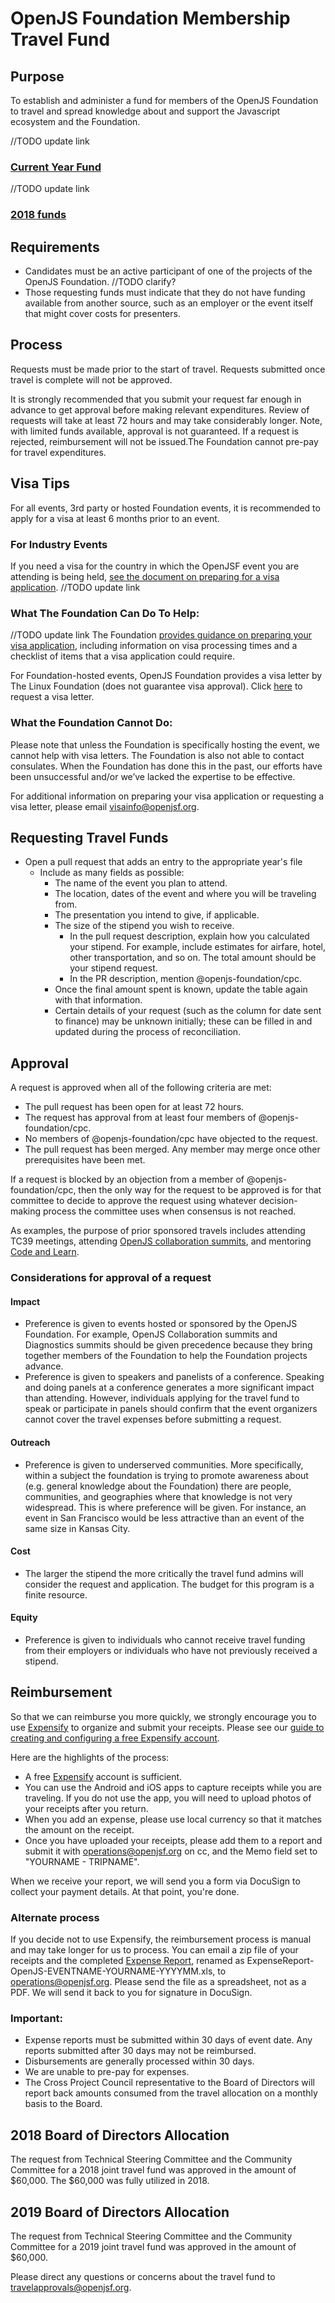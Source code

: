 # OpenJS Foundation Membership Travel Fund

## Purpose

To establish and administer a fund for members of the OpenJS Foundation to travel and spread knowledge about and support the Javascript ecosystem and the Foundation.

//TODO update link
### [Current Year Fund](https://github.com/nodejs/admin/blob/master/TravelFunds/2019.md)

//TODO update link
### [2018 funds](https://github.com/nodejs/admin/blob/master/TravelFunds/2018.md)

## Requirements

* Candidates must be an active participant of one of the projects of the OpenJS Foundation. //TODO clarify?
* Those requesting funds must indicate that they do not have funding available from another source, such as an employer or
the event itself that might cover costs for presenters.

## Process

Requests must be made prior to the start of travel. Requests submitted once travel is complete will not be approved.

It is strongly recommended that you submit your request far enough in advance to get approval before making relevant expenditures.
Review of requests will take at least 72 hours and may take considerably longer. Note, with limited funds available, approval is not
guaranteed. If a request is rejected, reimbursement will not be issued.The Foundation cannot pre-pay for travel expenditures.

## Visa Tips

For all events, 3rd party or hosted Foundation events, it is recommended to apply for a visa at least 6 months prior to an event.

### For Industry Events

If you need a visa for the country in which the OpenJSF event you are attending is being held,
[see the document on preparing for a visa application](https://github.com/nodejs/admin/blob/master/travel-visas.md). //TODO update link

### What The Foundation Can Do To Help:

//TODO update link
The Foundation [provides guidance on preparing your visa application](https://github.com/nodejs/admin/blob/master/travel-visas.md),
including information on visa processing times and a checklist of items that a visa application could require.

For Foundation-hosted events, OpenJS Foundation provides a visa letter by The Linux Foundation (does not guarantee visa approval).
Click [here](https://events.linuxfoundation.org/events/node-js-interactive-2018/attend/visa-request/) to request a visa letter.

### What the Foundation Cannot Do:

Please note that unless the Foundation is specifically hosting the event, we cannot help with visa letters.
The Foundation is also not able to contact consulates. When the Foundation has done this in the past, our efforts have been unsuccessful
and/or we’ve lacked the expertise to be effective.  

For additional information on preparing your visa application or requesting a visa letter, please email
[visainfo@openjsf.org](mailto:visainfo@openjsf.org).

## Requesting Travel Funds

* Open a pull request that adds an entry to the appropriate year's file
  * Include as many fields as possible:
    * The name of the event you plan to attend.
    * The location, dates of the event and where you will be traveling from.
    * The presentation you intend to give, if applicable.
    * The size of the stipend you wish to receive.
      * In the pull request description, explain how you calculated your
        stipend. For example, include estimates for airfare, hotel, other
        transportation, and so on. The total amount should be your stipend
        request.
      * In the PR description, mention @openjs-foundation/cpc.
    * Once the final amount spent is known, update the table again with that information.
    * Certain details of your request (such as the column for date sent to finance) may be unknown initially; these can be filled in and updated during the process of reconciliation.

## Approval

A request is approved when all of the following criteria are met:

* The pull request has been open for at least 72 hours.
* The request has approval from at least four members of @openjs-foundation/cpc.
* No members of @openjs-foundation/cpc have objected to the request.
* The pull request has been merged. Any member may merge once other prerequisites have been met.

If a request is blocked by an objection from a member of @openjs-foundation/cpc, then the only way for the request
to be approved is for that committee to decide to approve the request using whatever decision-making process the committee uses when
consensus is not reached.

As examples, the purpose of prior sponsored travels includes attending TC39 meetings,
attending [OpenJS collaboration summits](https://github.com/nodejs/summit), and
mentoring [Code and Learn](https://github.com/nodejs/code-and-learn).

### Considerations for approval of a request

#### Impact
* Preference is given to events hosted or sponsored by the OpenJS Foundation. For example, OpenJS Collaboration summits and Diagnostics summits should be given precedence because they bring together members of the Foundation to help the Foundation projects advance.
* Preference is given to speakers and panelists of a conference. Speaking and doing panels at a conference generates a more
significant impact than attending. However, individuals applying for the travel fund to speak or participate in panels should confirm that the event organizers cannot cover the travel expenses before submitting a request.

#### Outreach
* Preference is given to underserved communities. More specifically, within a subject the foundation is trying to promote awareness
about (e.g. general knowledge about the Foundation) there are people, communities, and geographies where that knowledge is not very
widespread. This is where preference will be given. For instance, an event in San Francisco would be less attractive than an event of the same size in Kansas City.

#### Cost
* The larger the stipend the more critically the travel fund admins will consider the request and application.
The budget for this program is a finite resource.

#### Equity
* Preference is given to individuals who cannot receive travel funding from their employers or individuals who have not previously received a stipend.

## Reimbursement

So that we can reimburse you more quickly, we strongly encourage you to use
[Expensify](https://expensify.com) to organize and submit your receipts.  Please
see our [guide to creating and configuring a free Expensify
account](./reimbursement_process.pdf).

Here are the highlights of the process:

* A free [Expensify](https://www.expensify.com/) account is sufficient.
* You can use the Android and iOS apps to capture receipts while you are
  traveling.  If you do not use the app, you will need to upload photos of your
  receipts after you return.
* When you add an expense, please use local currency so that it matches the
  amount on the receipt.
* Once you have uploaded your receipts, please add them to a report and submit
  it with [operations@openjsf.org](mailto:operations@openjsf.org) on cc, and the
  Memo field set to "YOURNAME - TRIPNAME".

When we receive your report, we will send you a form via DocuSign to collect
your payment details.  At that point, you're done.

### Alternate process

If you decide not to use Expensify, the reimbursement process is manual and may
take longer for us to process.  You can email a zip file of your receipts and
the completed [Expense Report](./expense-report-template.xls?raw=true), renamed
as ExpenseReport-OpenJS-EVENTNAME-YOURNAME-YYYYMM.xls, to
[operations@openjsf.org](mailto:operations@openjsf.org).  Please send the file
as a spreadsheet, not as a PDF.  We will send it back to you for signature in
DocuSign.

### Important:

* Expense reports must be submitted within 30 days of event date. Any reports submitted after 30 days may not be reimbursed.
* Disbursements are generally processed within 30 days.
* We are unable to pre-pay for expenses.
* The Cross Project Council representative to the Board of Directors will report back amounts consumed from the travel allocation on a monthly basis to the Board.

## 2018 Board of Directors Allocation
The request from Technical Steering Committee and the Community Committee for a 2018 joint travel fund was
approved in the amount of $60,000. The $60,000 was fully utilized in 2018.

## 2019 Board of Directors Allocation

The request from Technical Steering Committee and the Community Committee for a 2019 joint travel fund
was approved in the amount of $60,000.

Please direct any questions or concerns about the travel fund to [travelapprovals@openjsf.org](mailto:travelapprovals@openjsf.org).
